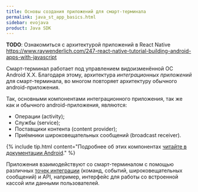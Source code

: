 ```yaml
---
title: Основы создания приложений для смарт-терминала
permalink: java_st_app_basics.html
sidebar: evojava
product: Java SDK
---
```


**TODO**: Ознакомиться с архитектурой приложений в React Native https://www.raywenderlich.com/247-react-native-tutorial-building-android-apps-with-javascript

Смарт-терминал работает под управлением видоизменённой ОС Android X.X. Благодаря этому, архитектура *интеграционных приложений* для смарт-терминала, во многом повторяет архитектуру обычного android-приложения.

Так, основными компонентами интеграционного приложения, так же как и обычного android-приложения, являются:

* Операции (activity);
* Службы (service);
* Поставщики контента (content provider);
* Приёмники широковещательных сообщений (broadcast receiver).

{% include tip.html content="Подробнее об этих компонентах [читайте в документации Android](https://developer.android.com/guide/components/fundamentals#Components)." %}

Приложения взаимодействуют со смарт-терминалом с помощью различных [точек интеграции](./) (команд, событий, широковещательных сообщений) и API, например, интерфейс для работы со встроенной кассой или данными пользователей.
